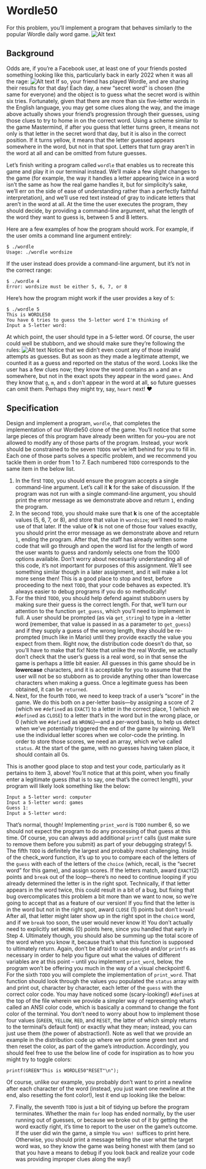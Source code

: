 # Wordle50

For this problem, you’ll implement a program that behaves similarly to the popular Wordle daily word game.
![Alt text](../../../7.png)

## Background

Odds are, if you’re a Facebook user, at least one of your friends posted something looking like this, particularly back in early 2022 when it was all the rage:
![Alt text](../../../wordle.png)
If so, your friend has played Wordle, and are sharing their results for that day! Each day, a new “secret word” is chosen (the same for everyone) and the object is to guess what the secret word is within six tries. Fortunately, given that there are more than six five-letter words in the English language, you may get some clues along the way, and the image above actually shows your friend’s progression through their guesses, using those clues to try to home in on the correct word. Using a scheme similar to the game Mastermind, if after you guess that letter turns green, it means not only is that letter in the secret word that day, but it is also in the correct position. If it turns yellow, it means that the letter guessed appears somewhere in the word, but not in that spot. Letters that turn gray aren’t in the word at all and can be omitted from future guesses.

Let’s finish writing a program called `wordle` that enables us to recreate this game and play it in our terminal instead. We’ll make a few slight changes to the game (for example, the way it handles a letter appearing twice in a word isn’t the same as how the real game handles it, but for simplicity’s sake, we’ll err on the side of ease of understanding rather than a perfectly faithful interpretation), and we’ll use red text instead of gray to indicate letters that aren’t in the word at all. At the time the user executes the program, they should decide, by providing a command-line argument, what the length of the word they want to guess is, between 5 and 8 letters.

Here are a few examples of how the program should work. For example, if the user omits a command line argument entirely:
```
$ ./wordle
Usage: ./wordle wordsize
```
If the user instead does provide a command-line argument, but it’s not in the correct range:
```
$ ./wordle 4
Error: wordsize must be either 5, 6, 7, or 8
```
Here’s how the program might work if the user provides a key of `5`:
```
$ ./wordle 5
This is WORDLE50
You have 6 tries to guess the 5-letter word I'm thinking of
Input a 5-letter word:
```
At which point, the user should type in a 5-letter word. Of course, the user could well be stubborn, and we should make sure they’re following the rules:
![Alt text](../../../8.png)
Notice that we didn’t even count any of those invalid attempts as guesses. But as soon as they made a legitimate attempt, we counted it as a guess and reported on the status of the word. Looks like the user has a few clues now; they know the word contains an `a` and an `e` somewhere, but not in the exact spots they appear in the word `games`. And they know that `g`, `m`, and `s` don’t appear in the word at all, so future guesses can omit them. Perhaps they might try, say, `heart` next! ❤️

## Specification

Design and implement a program, `wordle`, that completes the implementation of our Wordle50 clone of the game. You’ll notice that some large pieces of this program have already been written for you–you are not allowed to modify any of those parts of the program. Instead, your work should be constrained to the seven `TODO`s we’ve left behind for you to fill in. Each one of those parts solves a specific problem, and we recommend you tackle them in order from 1 to 7. Each numbered `TODO` corresponds to the same item in the below list.

1. In the first `TODO`, you should ensure the program accepts a single command-line argument. Let’s call it  **k** for the sake of discussion. If the program was not run with a single command-line argument, you should print the error message as we demonstrate above and return `1`, ending the program.
2. In the second `TODO`, you should make sure that **k** is one of the acceptable values (5, 6, 7, or 8), and store that value in `wordsize`; we’ll need to make use of that later. If the value of **k** is not one of those four values exactly, you should print the error message as we demonstrate above and return `1`, ending the program.
After that, the staff has already written some code that will go through and open the word list for the length of word the user wants to guess and randomly selects one from the 1000 options available. Don’t worry about necessarily understanding all of this code, it’s not important for purposes of this assignment. We’ll see something similar though in a later assignment, and it will make a lot more sense then! This is a good place to stop and test, before proceeding to the next `TODO`, that your code behaves as expected. It’s always easier to debug programs if you do so methodically!
3. For the third `TODO`, you should help defend against stubborn users by making sure their guess is the correct length. For that, we’ll turn our attention to the function `get_guess`, which you’ll need to implement in full. A user should be prompted (as via `get_string`) to type in a -letter word (remember, that value is passed in as a parameter to `get_guess`) and if they supply a guess of the wrong length, they should be re-prompted (much like in Mario) until they provide exactly the value you expect from them. Right now, the distribution code doesn’t do that, so you’ll have to make that fix! Note that unlike the real Wordle, we actually don’t check that the user’s guess is a real word, so in that sense the game is perhaps a little bit easier. All guesses in this game should be in **lowercase** characters, and it is acceptable for you to assume that the user will not be so stubborn as to provide anything other than lowercase characters when making a guess. Once a legitimate guess has been obtained, it can be `returned`.
4. Next, for the fourth `TODO`, we need to keep track of a user’s “score” in the game. We do this both on a per-letter basis—by assigning a score of 2 (which we `#define`d as `EXACT`) to a letter in the correct place, 1 (which we `#define`d as `CLOSE`) to a letter that’s in the word but in the wrong place, or 0 (which we `#define`d as `WRONG`)—and a per-word basis, to help us detect when we’ve potentially triggered the end of the game by winning. We’ll use the individual letter scores when we color-code the printing. In order to store those scores, we need an array, which we’ve called `status`. At the start of the game, with no guesses having taken place, it should contain all 0s.

This is another good place to stop and test your code, particularly as it pertains to item 3, above! You’ll notice that at this point, when you finally enter a legitimate guess (that is to say, one that’s the correct length), your program will likely look something like the below:
```
Input a 5-letter word: computer
Input a 5-letter word: games
Guess 1:
Input a 5-letter word:
```
That’s normal, though! Implementing `print_word` is `TODO` number 6, so we should not expect the program to do any processing of that guess at this time. Of course, you can always add additional `printf` calls (just make sure to remove them before you submit) as part of your debugging strategy!
5. The fifth `TODO` is definitely the largest and probably most challenging. Inside of the check_word function, it’s up to you to compare each of the letters of the `guess` with each of the letters of the `choice` (which, recall, is the “secret word” for this game), and assign scores. If the letters match, award `EXACT`(2) points and `break` out of the loop—there’s no need to continue looping if you already determined the letter is in the right spot. Technically, if that letter appears in the word twice, this could result in a bit of a bug, but fixing that bug overcomplicates this problem a bit more than we want to now, so we’re going to accept that as a feature of our version! If you find that the letter is in the word but not in the right spot, award `CLOSE` (1) points but don’t `break`! After all, that letter might later show up in the right spot in the `choice` word, and if we `break` too soon, the user would never know it! You don’t actually need to explicitly set `WRONG` (0) points here, since you handled that early in Step 4. Ultimately though, you should also be summing up the total score of the word when you know it, because that’s what this function is supposed to ultimately return. Again, don’t be afraid to use `debug50` and/or `printfs` as necessary in order to help you figure out what the values of different variables are at this point – until you implement `print_word`, below, the program won’t be offering you much in the way of a visual checkpoint!
6. For the sixth `TODO` you will complete the implementation of `print_word`. That function should look through the values you populated the `status` array with and print out, character by character, each letter of the `guess` with the correct color code. You may have noticed some (scary-looking!) `#define`s at the top of the file wherein we provide a simpler way of representing what’s called an ANSI color code, which is basically a command to change the font color of the terminal. You don’t need to worry about how to implement those four values (`GREEN`, `YELLOW`, `RED`, and `RESET`, the latter of which simply returns to the terminal’s default font) or exactly what they mean; instead, you can just use them (the power of abstraction!). Note as well that we provide an example in the distribution code up where we print some green text and then reset the color, as part of the game’s introduction. Accordingly, you should feel free to use the below line of code for inspiration as to how you might try to toggle colors:
```
printf(GREEN"This is WORDLE50"RESET"\n");
```
Of course, unlike our example, you probably don’t want to print a newline after each character of the word (instead, you just want one newline at the end, also resetting the font color!), lest it end up looking like the below:

7. Finally, the seventh `TODO` is just a bit of tidying up before the program terminates. Whether the main `for` loop has ended normally, by the user running out of guesses, or because we broke out of it by getting the word exactly right, it’s time to report to the user on the game’s outcome. If the user did win the game, a simple `You won! `suffices to print here. Otherwise, you should print a message telling the user what the target word was, so they know the game was being honest with them (and so that you have a means to debug if you look back and realize your code was providing improper clues along the way!)
   